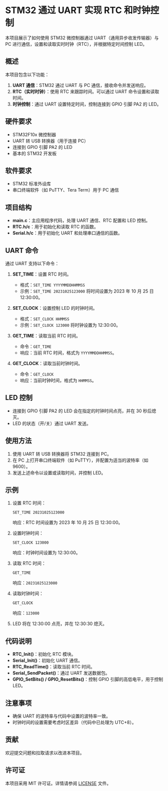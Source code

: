 # STM32 通过 UART 实现 RTC 和时钟控制

本项目展示了如何使用 STM32 微控制器通过 UART（通用异步收发传输器）与 PC 进行通信，设置和读取实时时钟（RTC），并根据特定时间控制 LED。

## 概述

本项目包含以下功能：

1. **UART 通信**：STM32 通过 UART 与 PC 通信，接收命令并发送响应。
2. **RTC（实时时钟）**：使用 RTC 来跟踪时间。可以通过 UART 命令设置和读取时间。
3. **时钟控制**：通过 UART 设置特定时间，控制连接到 GPIO 引脚 PA2 的 LED。

## 硬件要求

- STM32F10x 微控制器
- UART 转 USB 转换器（用于连接 PC）
- 连接到 GPIO 引脚 PA2 的 LED
- 基本的 STM32 开发板

## 软件要求

- STM32 标准外设库
- 串口终端软件（如 PuTTY、Tera Term）用于 PC 通信

## 项目结构

- **main.c**：主应用程序代码，处理 UART 通信、RTC 配置和 LED 控制。
- **RTC.h/c**：用于初始化和读取 RTC 的函数。
- **Serial.h/c**：用于初始化 UART 和处理串口通信的函数。

## UART 命令

通过 UART 支持以下命令：

1. **SET_TIME**：设置 RTC 时间。
   - 格式：`SET_TIME YYYYMMDDHHMMSS`
   - 示例：`SET_TIME 20231025123000` 将时间设置为 2023 年 10 月 25 日 12:30:00。

2. **SET_CLOCK**：设置控制 LED 的时钟时间。
   - 格式：`SET_CLOCK HHMMSS`
   - 示例：`SET_CLOCK 123000` 将时钟设置为 12:30:00。

3. **GET_TIME**：读取当前 RTC 时间。
   - 命令：`GET_TIME`
   - 响应：当前 RTC 时间，格式为 `YYYYMMDDHHMMSS`。

4. **GET_CLOCK**：读取当前时钟时间。
   - 命令：`GET_CLOCK`
   - 响应：当前时钟时间，格式为 `HHMMSS`。

## LED 控制

- 连接到 GPIO 引脚 PA2 的 LED 会在指定的时钟时间点亮，并在 30 秒后熄灭。
- LED 的状态（开/关）通过 UART 发送。

## 使用方法

1. 使用 UART 转 USB 转换器将 STM32 连接到 PC。
2. 在 PC 上打开串口终端软件（如 PuTTY），并配置为适当的波特率（如 9600）。
3. 发送上述命令以设置或读取时间，并控制 LED。

## 示例

1. 设置 RTC 时间：
   ```
   SET_TIME 20231025123000
   ```
   响应：RTC 时间设置为 2023 年 10 月 25 日 12:30:00。

2. 设置时钟时间：
   ```
   SET_CLOCK 123000
   ```
   响应：时钟时间设置为 12:30:00。

3. 读取 RTC 时间：
   ```
   GET_TIME
   ```
   响应：`20231025123000`

4. 读取时钟时间：
   ```
   GET_CLOCK
   ```
   响应：`123000`

5. LED 将在 12:30:00 点亮，并在 12:30:30 熄灭。

## 代码说明

- **RTC_Init()**：初始化 RTC 模块。
- **Serial_Init()**：初始化 UART 通信。
- **RTC_ReadTime()**：读取当前 RTC 时间。
- **Serial_SendPacket()**：通过 UART 发送数据包。
- **GPIO_SetBits() / GPIO_ResetBits()**：控制 GPIO 引脚的高低电平，用于控制 LED。

## 注意事项

- 确保 UART 的波特率与代码中设置的波特率一致。
- 时钟时间的设置需要考虑时区差异（代码中已处理为 UTC+8）。

## 贡献

欢迎提交问题和拉取请求以改进本项目。

## 许可证

本项目采用 MIT 许可证。详情请参阅 [LICENSE](LICENSE) 文件。
